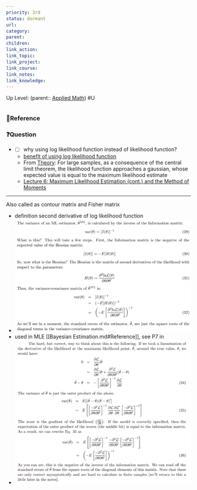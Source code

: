 ```yaml
---
priority: 3rd
status: dormant
url: 
category: 
parent: 
children: 
link_action: 
link_topic: 
link_project: 
link_course: 
link_notes: 
link_knowledge: 
---
```

Up Level: (parent:: [Applied Math](Applied%20Math.md))
#U
```toc
```
### 📇Reference

### ❓Question
- -[ ]   why using log likelihood function instead of likelihood function?
    -   [benefit of using log likelihood function](https://math.stackexchange.com/questions/892832/why-we-consider-log-likelihood-instead-of-likelihood-in-gaussian-distribution#:~:text=Taking%20the%20log%20not%20only,sum%20of%20the%20log%20probabilities.)
    -   From [Theory](https://link/): For large samples, as a consequence of the central limit theorem, the likelihood function approaches a gaussian, whose expected value is equal to the maximum likelihood estimate
    -   [Lecture 6: Maximum Likelihood Estimation (cont.) and the Method of Moments](https://ocw.mit.edu/courses/mathematics/18-650-statistics-for-applications-fall-2016/lecture-videos/lecture-6-video/)
---

Also called as contour matrix and Fisher matrix

-   definition second derivative of log likelihood function
- ![](Information%20Matrix/2021-04-30-22-10-34.png)
-   used in MLE [[Bayesian Estimation.md#Reference]], see P7 in 
- ![](Information%20Matrix/2021-04-30-22-11-05.png)









